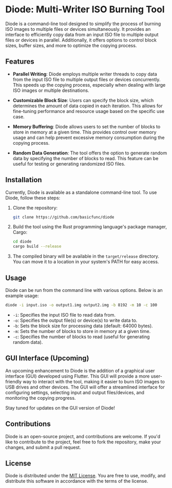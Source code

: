 # Diode: Multi-Writer ISO Burning Tool

Diode is a command-line tool designed to simplify the process of burning ISO images to multiple files or devices simultaneously. It provides an interface to efficiently copy data from an input ISO file to multiple output files or devices in parallel. Additionally, it offers options to control block sizes, buffer sizes, and more to optimize the copying process.

## Features

- **Parallel Writing**: Diode employs multiple writer threads to copy data from the input ISO file to multiple output files or devices concurrently. This speeds up the copying process, especially when dealing with large ISO images or multiple destinations.

- **Customizable Block Size**: Users can specify the block size, which determines the amount of data copied in each iteration. This allows for fine-tuning performance and resource usage based on the specific use case.

- **Memory Buffering**: Diode allows users to set the number of blocks to store in memory at a given time. This provides control over memory usage and can help prevent excessive memory consumption during the copying process.

- **Random Data Generation**: The tool offers the option to generate random data by specifying the number of blocks to read. This feature can be useful for testing or generating randomized ISO files.

## Installation

Currently, Diode is available as a standalone command-line tool. To use Diode, follow these steps:

1. Clone the repository:

   ```bash
   git clone https://github.com/basicfunc/diode
   ```

2. Build the tool using the Rust programming language's package manager, Cargo:

   ```bash
   cd diode
   cargo build --release
   ```

3. The compiled binary will be available in the `target/release` directory. You can move it to a location in your system's PATH for easy access.

## Usage

Diode can be run from the command line with various options. Below is an example usage:

```bash
diode -i input.iso -o output1.img output2.img -b 8192 -m 10 -c 100
```

- `-i`: Specifies the input ISO file to read data from.
- `-o`: Specifies the output file(s) or device(s) to write data to.
- `-b`: Sets the block size for processing data (default: 64000 bytes).
- `-m`: Sets the number of blocks to store in memory at a given time.
- `-c`: Specifies the number of blocks to read (useful for generating random data).

## GUI Interface (Upcoming)

An upcoming enhancement to Diode is the addition of a graphical user interface (GUI) developed using Flutter. This GUI will provide a more user-friendly way to interact with the tool, making it easier to burn ISO images to USB drives and other devices. The GUI will offer a streamlined interface for configuring settings, selecting input and output files/devices, and monitoring the copying progress.

Stay tuned for updates on the GUI version of Diode!

## Contributions

Diode is an open-source project, and contributions are welcome. If you'd like to contribute to the project, feel free to fork the repository, make your changes, and submit a pull request.

## License

Diode is distributed under the [MIT License](LICENSE). You are free to use, modify, and distribute this software in accordance with the terms of the license.